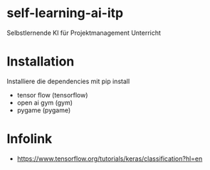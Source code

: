 # self-learning-ai-itp
Selbstlernende KI für Projektmanagement Unterricht

# Installation
Installiere die dependencies mit pip install
- tensor flow (tensorflow)
- open ai gym (gym)
- pygame (pygame)

# Infolink
- https://www.tensorflow.org/tutorials/keras/classification?hl=en
